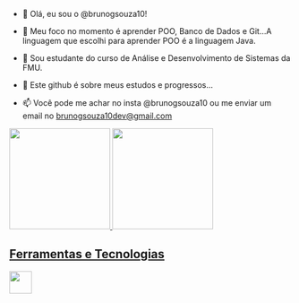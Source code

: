 - 👋 Olá, eu sou o @brunogsouza10!
- 👀 Meu foco no momento é aprender POO, Banco de Dados e Git...A linguagem que escolhi para aprender POO é a linguagem Java. 
          
          
- 🌱 Sou estudante do curso de Análise e Desenvolvimento de Sistemas da FMU.
- 💞️ Este github é sobre meus estudos e progressos...
- 📫 Você pode me achar no insta @brunogsouza10 ou me enviar um email no brunogsouza10dev@gmail.com

<div>
  <a href="https://github.com/brunogsouza10">
    <img loading="lazy" height="180em" src="https://github-readme-stats.vercel.app/api/top-langs/?username=brunogsouza10&layout=compact&langs_count=7&theme=dracula"/>
    <img loading="lazy" height="180em" src="https://github-readme-stats.vercel.app/api?username=brunogsouza10&show_icons=true&theme=dracula&include_all_commits=true&count_private=true"/>
            
## Ferramentas e Tecnologias
<img loading="lazy" src="https://cdn.jsdelivr.net/gh/devicons/devicon/icons/git/git-original.svg" width="40" height="40"/>
  

          
  </a>
</div>


          
